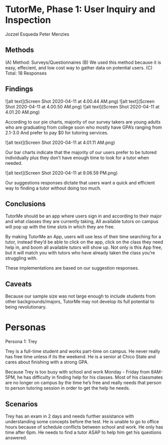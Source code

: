 # TutorMe, Phase 1: User Inquiry and Inspection
Jozzel Esqueda
Peter Menzies

## Methods

(A) Method: Surveys/Questionnaires
(B) We used this method because it is easy, effecient, and low cost way to gather data on potential users.
(C) Total: 18 Responses

## Findings
![alt text](Screen Shot 2020-04-11 at 4.00.44 AM.png)
![alt text](Screen Shot 2020-04-11 at 4.00.50 AM.png)
![alt text](Screen Shot 2020-04-11 at 4.01.20 AM.png)

According to our pie charts, majority of our survey takers are young adults who are graduating from college soon who mostly have GPA’s ranging from 2.1-3.0 And prefer to pay $0 for tutoring services.

![alt text](Screen Shot 2020-04-11 at 4.01.11 AM.png)

Our bar charts indicate that the majority of our users prefer to be tutored individually plus they don’t have enough time to look for a tutor when needed.

![alt text](Screen Shot 2020-04-11 at 9.06.59 PM.png)

Our suggestions responses dictate that users want a quick and efficient way to finding a tutor without doing too much.

## Conclusions

TutorMe should be an app where users sign in and according to their major and what classes they are currently taking, All available tutors on campus will pop up with the time slots in which they are free. 

By making TutorMe an App, users will use less of their time searching for a tutor, instead they’d be able to click on the app, click on the class they need help in, and boom all available tutors will show up. Not only is this App free, but it will match you with tutors who have already taken the class you’re struggling with.

These implementations are based on our suggestion responses.

## Caveats

Because our sample size was not large enough to include students from other backgrounds/majors, TutorMe may not develop its full potential to being revolutionary.

# Personas

Persona 1: Trey

Trey is a full-time student and works part-time on campus. He never really has free time unless if its the weekend. He is a senior at Chico State and cares about finishing with a strong GPA. 

Because Trey is too busy with school and work Monday - Friday from 8AM-5PM, he has difficulty in finding help for his classes. Most of his classmates are no longer on campus by the time he’s free and really needs that person to person tutoring session in order to get the help he needs.

## Scenarios

Trey has an exam in 2 days and needs further assistance with understanding some concepts before the test. He is unable to go to office hours because of schedule conflicts between school and work. He only has time after 6pm. He needs to find a tutor ASAP to help him get his questions answered.


